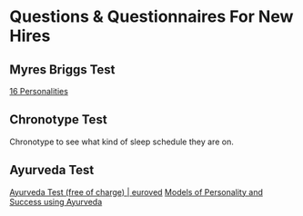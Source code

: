 
# Questions & Questionnaires For New Hires


## Myres Briggs Test
[16 Personalities](https://www.16personalities.com/)


## Chronotype Test
Chronotype to see what kind of sleep schedule they are on.


## Ayurveda Test
[Ayurveda Test (free of charge) | euroved](https://www.euroved.com/en/ayurveda/test/)
[Models of Personality and Success using Ayurveda](https://www.youtube.com/watch?v=LrtVlJU_jDg&list=WL&index=6)
